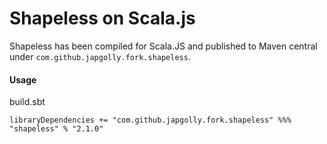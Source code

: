 # Shapeless on Scala.js

Shapeless has been compiled for Scala.JS and published to Maven central under `com.github.japgolly.fork.shapeless`.

#### Usage

build.sbt
```
libraryDependencies += "com.github.japgolly.fork.shapeless" %%% "shapeless" % "2.1.0"
```
